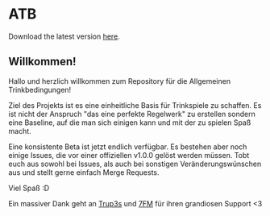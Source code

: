 # ATB

Download the latest version [here](https://github.com/Ofen34/ATB/releases/download/latest/ATB.pdf).

## Willkommen!

Hallo und herzlich willkommen zum Repository für die Allgemeinen Trinkbedingungen!

Ziel des Projekts ist es eine einheitliche Basis für Trinkspiele zu schaffen.
Es ist nicht der Anspruch "das eine perfekte Regelwerk" zu erstellen sondern eine Baseline, auf die man sich einigen kann und mit der zu spielen Spaß macht.

Eine konsistente Beta ist jetzt endlich verfügbar.
Es bestehen aber noch einige Issues, die vor einer offiziellen v1.0.0 gelöst werden müssen.
Tobt euch aus sowohl bei Issues, als auch bei sonstigen Veränderungswünschen aus und stellt gerne einfach Merge Requests.

Viel Spaß :D

Ein massiver Dank geht an [Trup3s](https://github.com/Trup3s) und [7FM](https://github.com/7FM) für ihren grandiosen Support <3
